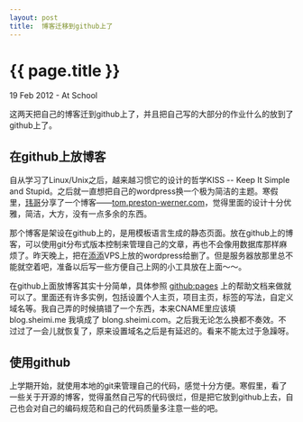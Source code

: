 ```yaml
---
layout: post
title:  博客迁移到github上了
---
```


{{ page.title }}
================

<p class="meta">19 Feb 2012 - At School</p>

这两天把自己的博客迁到github上了，并且把自己写的大部分的作业什么的放到了github上了。

在github上放博客
---------------

自从学习了Linux/Unix之后，越来越习惯它的设计的哲学KISS -- Keep It Simple and Stupid。之后就一直想把自己的wordpress换一个极为简洁的主题。寒假里，[玮哥](http://hackab.it)分享了一个博客——[tom.preston-werner.com](http://tom.preston-werner.com/)，觉得里面的设计十分优雅，简洁，大方，没有一点多余的东西。

那个博客是架设在github上的，是用模板语言生成的静态页面。放在github上的博客，可以使用git分布式版本控制来管理自己的文章，再也不会像用数据库那样麻烦了。昨天晚上，把在[添添](http://dayanjia.com)VPS上放的wordpress给删了。但是服务器放那里总不能就空着吧，准备以后写一些方便自己上网的小工具放在上面～～。

在github上面放博客其实十分简单，具体参照 [github:pages](http://pages.github.com/) 上的帮助文档来做就可以了。里面还有许多实例，包括设置个人主页，项目主页，标签的写法，自定义域名等。我自己弄的时候搞错了一个东西，本来CNAME里应该填 blog.sheimi.me 我填成了 blong.sheimi.com。之后我无论怎么换都不奏效。不过过了一会儿就恢复了，原来设置域名之后是有延迟的。看来不能太过于急躁呀。

使用github
----------

上学期开始，就使用本地的git来管理自己的代码，感觉十分方便。寒假里，看了一些关于开源的博客，觉得虽然自己写的代码很烂，但是把它放到github上去，自己也会对自己的编码规范和自己的代码质量多注意一些的吧。